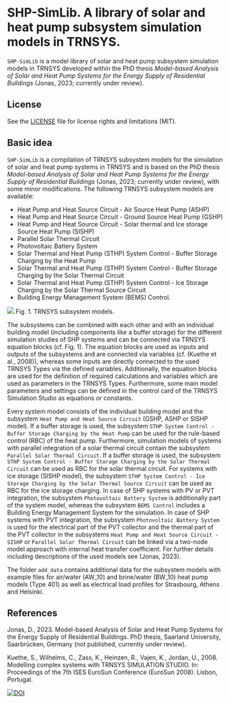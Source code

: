 # SHP-SimLib. A library of solar and heat pump subsystem simulation models in TRNSYS.

`SHP-SimLib` is a model library of solar and heat pump subsystem simulation models in TRNSYS developed within the PhD thesis *Model-based Analysis of Solar and Heat Pump Systems for the Energy Supply of Residential Buildings* (Jonas, 2023; currently under review).

## License
See the [LICENSE](LICENSE) file for license rights and limitations (MIT).

## Basic idea
`SHP-SimLib` is a compilation of TRNSYS subsystem models for the simulation of solar and heat pump systems in TRNSYS and is based on the PhD thesis *Model-based Analysis of Solar and Heat Pump Systems for the Energy Supply of Residential Buildings* (Jonas, 2023; currently under review), with some minor modifications. 
The following TRNSYS subsystem models are available:
* Heat Pump and Heat Source Circuit - Air Source Heat Pump (ASHP)
* Heat Pump and Heat Source Circuit - Ground Source Heat Pump (GSHP)
* Heat Pump and Heat Source Circuit - Solar thermal and Ice storage Source Heat Pump (SISHP) 
* Parallel Solar Thermal Circuit
* Photovoltaic Battery System
* Solar Thermal and Heat Pump (STHP) System Control - Buffer Storage Charging by the Heat Pump 
* Solar Thermal and Heat Pump (STHP) System Control - Buffer Storage Charging by the Solar Thermal Circuit 
* Solar Thermal and Heat Pump (STHP) System Control - Ice Storage Charging by the Solar Thermal Source Circuit
* Building Energy Management System (BEMS) Control.

![](Figures/TRNSYS_Model.png) 
Fig. 1. TRNSYS subsystem models. 

The subsystems can be combined with each other and with an individual building model (including components like a buffer storage) for the different simulation studies of SHP systems and can be connected via TRNSYS equation blocks (cf. Fig. 1). The equation blocks are used as inputs and outputs of the subsystems and are connected via variables (cf. (Kuethe et al., 2008)), whereas some inputs are directly connected to the used TRNSYS Types via the defined variables. Additionally, the equation blocks are used for the definition of required calculations and variables which are used as parameters in the TRNSYS Types. Furthermore, some main model parameters and settings can be defined in the control card of the TRNSYS Simulation Studio as equations or constants.

Every system model consists of the individual building model and the subsystem `Heat Pump and Heat Source Circuit` (GSHP, ASHP or SISHP model). If a buffer storage is used, the subsystem `STHP System Control - Buffer Storage Charging by the Heat Pump` can be used for the rule-based control (RBC) of the heat pump. Furthermore, simulation models of systems with parallel integration of a solar thermal circuit contain the subsystem `Parallel Solar Thermal Circuit`. If a buffer storage is used, the subsystem `STHP System Control - Buffer Storage Charging by the Solar Thermal Circuit` can be used as RBC for the solar thermal circuit. For systems with ice storage (SISHP model), the subsystem `STHP System Control - Ice Storage Charging by the Solar Thermal Source Circuit` can be used as RBC for the ice storage charging. In case of SHP systems with PV or PVT integration, the subsystem `Photovoltaic Battery System` is additionally part of the system model, whereas the subsystem `BEMS Control` includes a Building Energy Management System for the simulation. In case of SHP systems with PVT integration, the subsystem `Photovoltaic Battery System` is used for the electrical part of the PVT collector and the thermal part of the PVT collector in the subsystems `Heat Pump and Heat Source Circuit - SISHP` or `Parallel Solar Thermal Circuit` can be linked via a two-node model approach with internal heat transfer coefficient. For further details including descriptions of the used models see (Jonas, 2023).

The folder `add_data` contains additional data for the subsystem models with example files for air/water (AW_10) and brine/water (BW_10) heat pump models (Type 401) as well as electrical load profiles for Strasbourg, Athens and Helsinki.


## References
Jonas, D., 2023. Model-based Analysis of Solar and Heat Pump Systems for the Energy Supply of Residential Buildings. PhD thesis, Saarland University, Saarbrücken, Germany (not published, currently under review).

Kuethe, S., Wilhelms, C., Zass, K., Heinzen, R., Vajen, K., Jordan, U., 2008. Modelling complex systems with TRNSYS SIMULATION STUDIO. In: Proceedings of the 7th ISES EuroSun Conference (EuroSun 2008). Lisbon, Portugal.

[![DOI](https://zenodo.org/badge/151547721.svg)](https://zenodo.org/badge/latestdoi/151547721)
